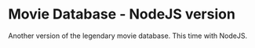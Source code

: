 # Movie Database - NodeJS version

Another version of the legendary movie database. This time with NodeJS.

